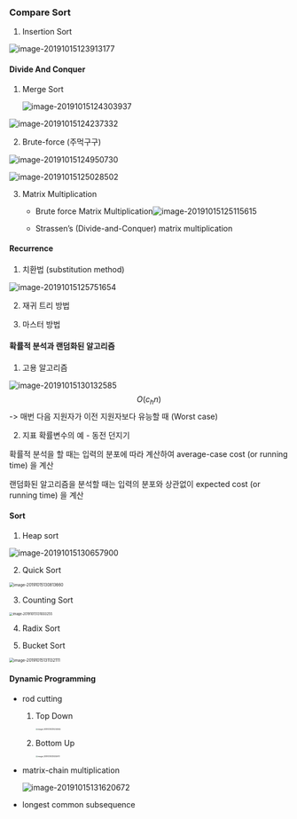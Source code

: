 ### Compare Sort

1. Insertion Sort

![image-20191015123913177](image/image-20191015123913177.png)

#### Divide And Conquer

1. Merge Sort

   ![image-20191015124303937](image/image-20191015124303937.png)

![image-20191015124237332](image/image-20191015124237332.png)

2. Brute-force (주먹구구)

![image-20191015124950730](image/image-20191015124950730.png)

![image-20191015125028502](image/image-20191015125028502.png)

3. Matrix Multiplication

   - Brute force Matrix Multiplication![image-20191015125115615](image/image-20191015125115615.png)

   - Strassen’s (Divide-and-Conquer) matrix multiplication

#### Recurrence

1. 치환법 (substitution method)

![image-20191015125751654](image/image-20191015125751654.png)

2. 재귀 트리 방법

3. 마스터 방법

#### 확률적 분석과 랜덤화된 알고리즘

1. 고용 알고리즘

![image-20191015130132585](image/image-20191015130132585.png)$$O(c_hn)$$ -> 매번 다음 지원자가 이전 지원자보다 유능할 때 (Worst case)

2. 지표 확률변수의 예 - 동전 던지기

확률적 분석을 할 때는 입력의 분포에 따라 계산하여 average-case cost (or running time) 을 계산

랜덤화된 알고리즘을 분석할 때는 입력의 분포와 상관없이 expected cost (or running time) 을 계산 

#### Sort

1. Heap sort

![image-20191015130657900](image/image-20191015130657900.png)

2. Quick Sort

<img src="image/image-20191015130813660.png" alt="image-20191015130813660" style="zoom:50%;" />

3. Counting Sort

<img src="image/image-20191015131003255.png" alt="image-20191015131003255" style="zoom:40%;" />

4. Radix Sort

5. Bucket Sort

<img src="image/image-20191015131132111.png" alt="image-20191015131132111" style="zoom:50%;" />

#### Dynamic Programming

- rod cutting

  1. Top Down

     <img src="image/image-20191015131434944.png" alt="image-20191015131434944" style="zoom:23%;" />

  2. Bottom Up

     <img src="image/image-20191015131455917.png" alt="image-20191015131455917" style="zoom:23%;" />

- matrix-chain multiplication

  ![image-20191015131620672](image/image-20191015131620672.png)

- longest common subsequence

